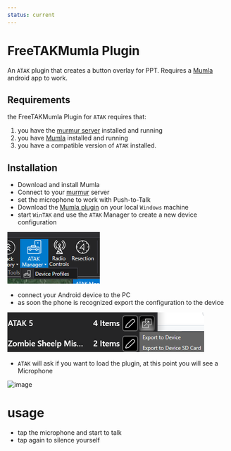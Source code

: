 ```yaml
---
status: current
---
```


# FreeTAKMumla Plugin
An `ATAK` plugin that creates a button overlay for PPT.
Requires a [Mumla](https://wiki.mumble.info/wiki/Mumla) android app to work.

## Requirements
the FreeTAKMumla Plugin for `ATAK` requires that:
1. you have the [murmur server](../FreeTAKHub/Voice/VoiceServer.md) installed and running
2. you have [Mumla](https://play.google.com/store/apps/details?id=se.lublin.mumla&gl=US) installed and running
3. you have a compatible version of `ATAK` installed.

## Installation
* Download and install Mumla
* Connect to your [murmur](../FreeTAKHub/Voice/VoiceServer.md) server
* set the microphone to work with Push-to-Talk
* Download  the [Mumla plugin](https://github.com/FreeTAKTeam/FreeTAKMumla_Plugin/releases) on your local `Windows` machine
* start `WinTAK` and use the `ATAK` Manager to create a new device configuration

![image](images/wintak-atak-mgr-device-profiles-menu.png)

* connect your Android device to the PC
* as soon the phone is recognized export the configuration to the device

![image](images/wintak-export-profile-to-atak.png)

* `ATAK` will ask if you want to load the plugin, at this point you will see a Microphone

![image](https://user-images.githubusercontent.com/60719165/159173589-f8eaec26-1392-476d-97b8-f8f5dda2144a.png)

# usage
* tap the microphone and start to talk
* tap again to silence yourself

